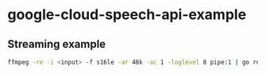 # google-cloud-speech-api-example

## Streaming example

```bash
ffmpeg -re -i <input> -f s16le -ar 48k -ac 1 -loglevel 8 pipe:1 | go run streaming/main.go
```